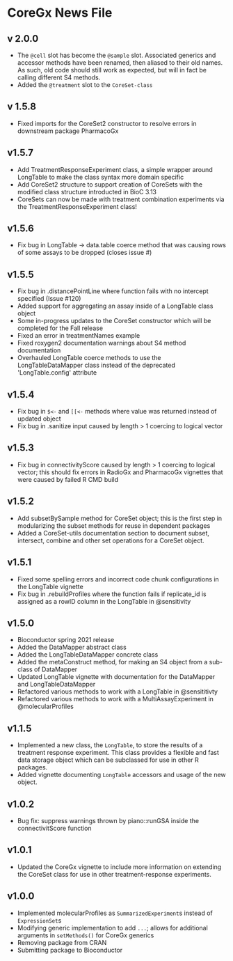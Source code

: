 # CoreGx News File

## v 2.0.0
* The `@cell` slot has become the `@sample` slot. Associated generics and
accessor methods have been renamed, then aliased to their old names. As such,
old code should still work as expected, but will in fact be calling different
S4 methods.
* Added the `@treatment` slot to the `CoreSet-class`

## v 1.5.8
* Fixed imports for the CoreSet2 constructor to resolve errors in downstream package PharmacoGx

## v1.5.7
* Add TreatmentResponseExperiment class, a simple wrapper around LongTable to make the class syntax more domain specific
* Add CoreSet2 structure to support creation of CoreSets with the modified class structure introducted in BioC 3.13
* CoreSets can now be made with treatment combination experiments via the TreatmentResponseExperiment class!

## v1.5.6
- Fix bug in LongTable -> data.table coerce method that was causing rows of some assays to be dropped (closes issue #)

## v1.5.5
- Fix bug in .distancePointLine where function fails with no intercept specified (Issue #120)
- Added support for aggregating an assay inside of a LongTable class object
- Some in-progress updates to the CoreSet constructor which will be completed for the Fall release
- Fixed an error in treatmentNames example
- Fixed roxygen2 documentation warnings about S4 method documentation
- Overhauled LongTable coerce methods to use the LongTableDataMapper class instead of the deprecated 'LongTable.config' attribute

## v1.5.4
- Fix bug in `$<-` and `[[<-` methods where value was returned instead of updated object
- Fix bug in .sanitize input caused by length > 1 coercing to logical vector

## v1.5.3
- Fix bug in connectivityScore caused by length > 1 coercing to logical vector; this should fix errors in RadioGx and PharmacoGx vignettes that were caused by failed R CMD build

## v1.5.2
- Add subsetBySample method for CoreSet object; this is the first step in
modularizing the subset methods for reuse in dependent packages
- Added a CoreSet-utils documentation section to document subset, intersect,
combine and other set operations for a CoreSet object.

## v1.5.1
- Fixed some spelling errors and incorrect code chunk configurations in the
LongTable vignette
- Fix bug in .rebuildProfiles where the function fails if replicate_id is
assigned as a rowID column in the LongTable in @sensitivity

## v1.5.0
- Bioconductor spring 2021 release
- Added the DataMapper abstract class
- Added the LongTableDataMapper concrete class
- Added the metaConstruct method, for making an S4 object from a sub-class of DataMapper
- Updated LongTable vignette with documentation for the DataMapper and LongTableDataMapper
- Refactored various methods to work with a LongTable in @sensititivty
- Refactored various methods to work with a MultiAssayExperiment in @molecularProfiles

## v1.1.5
- Implemented a new class, the `LongTable`, to store the results of a treatment
response experiment. This class provides a flexible and fast data storage
object which can be subclassed for use in other R packages.
- Added vignette documenting `LongTable` accessors and usage of the new object.

## v1.0.2
- Bug fix: suppress warnings thrown by piano::runGSA inside the connectivitScore
function

## v1.0.1
- Updated the CoreGx vignette to include more information on extending the
CoreSet class for use in other treatment-response experiments.

## v1.0.0
- Implemented molecularProfiles as `SummarizedExperiment`s instead of `ExpressionSet`s
- Modifying generic implementation to add `...`; allows for additional arguments in `setMethods()` for CoreGx generics
- Removing package from CRAN
- Submitting package to Bioconductor